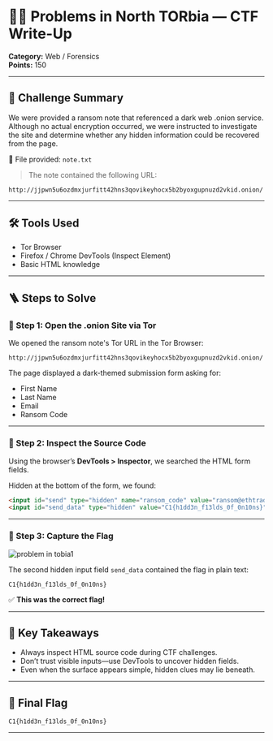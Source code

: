 # 🕵️‍♀️ Problems in North TORbia — CTF Write-Up

**Category:** Web / Forensics\
**Points:** 150


---

## 🎯 Challenge Summary

We were provided a ransom note that referenced a dark web .onion service. Although no actual encryption occurred, we were instructed to investigate the site and determine whether any hidden information could be recovered from the page.

📎 File provided: `note.txt`

> The note contained the following URL:

```
http://jjpwn5u6ozdmxjurfitt42hns3qovikeyhocx5b2byoxgupnuzd2vkid.onion/
```

---

## 🛠️ Tools Used

- Tor Browser
- Firefox / Chrome DevTools (Inspect Element)
- Basic HTML knowledge

---

## 🪜 Steps to Solve

### 🔹 Step 1: Open the .onion Site via Tor

We opened the ransom note's Tor URL in the Tor Browser:

```
http://jjpwn5u6ozdmxjurfitt42hns3qovikeyhocx5b2byoxgupnuzd2vkid.onion/
```

The page displayed a dark-themed submission form asking for:

- First Name
- Last Name
- Email
- Ransom Code

---

### 🔹 Step 2: Inspect the Source Code

Using the browser’s **DevTools > Inspector**, we searched the HTML form fields.

Hidden at the bottom of the form, we found:

```html
<input id="send" type="hidden" name="ransom_code" value="ransom@ethtrader-ai.com">
<input id="send_data" type="hidden" value="C1{h1dd3n_f13lds_0f_0n10ns}">
```

---

### 🔹 Step 3: Capture the Flag
![problem in tobia1](https://github.com/user-attachments/assets/8a63e084-6d42-47ac-b406-1720d94483b8)


The second hidden input field `send_data` contained the flag in plain text:

```
C1{h1dd3n_f13lds_0f_0n10ns}
```

✅ **This was the correct flag!**

---

## 🧠 Key Takeaways

- Always inspect HTML source code during CTF challenges.
- Don’t trust visible inputs—use DevTools to uncover hidden fields.
- Even when the surface appears simple, hidden clues may lie beneath.

---

## 🏁 Final Flag

```
C1{h1dd3n_f13lds_0f_0n10ns}
```

---

